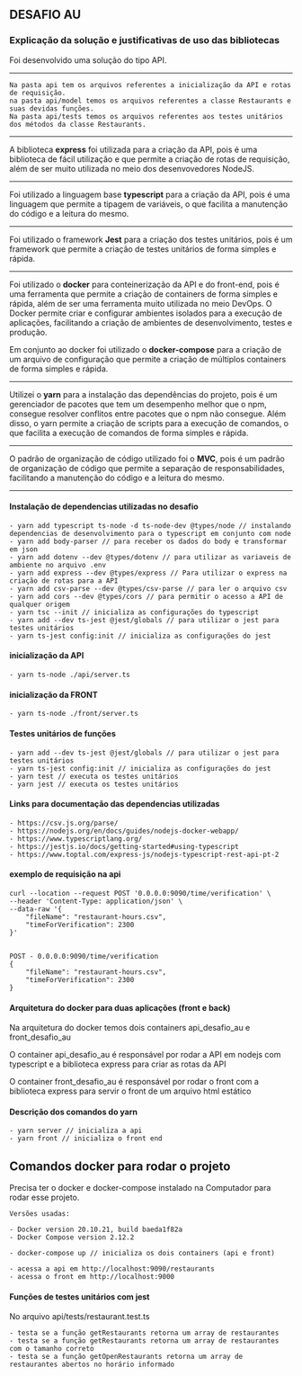 ## DESAFIO AU

### Explicação da solução e justificativas de uso das bibliotecas
Foi desenvolvido uma solução do tipo API.

---

    Na pasta api tem os arquivos referentes a inicialização da API e rotas de requisição.
    na pasta api/model temos os arquivos referentes a classe Restaurants e suas devidas funções.
    Na pasta api/tests temos os arquivos referentes aos testes unitários dos métodos da classe Restaurants.

---

A biblioteca **express** foi utilizada para a criação da API, pois é uma biblioteca de fácil utilização e que permite a criação de rotas de requisição, além de ser muito utilizada no meio dos desenvovedores NodeJS.

---

Foi utilizado a linguagem base **typescript** para a criação da API, pois é uma linguagem que permite a tipagem de variáveis, o que facilita a manutenção do código e a leitura do mesmo.

---

Foi utilizado o framework **Jest** para a criação dos testes unitários, pois é um framework que permite a criação de testes unitários de forma simples e rápida.

---

Foi utilizado o **docker** para conteinerização da API e do front-end, pois é uma ferramenta que permite a criação de containers de forma simples e rápida, além de ser uma ferramenta muito utilizada no meio DevOps. O Docker permite criar e configurar ambientes isolados para a execução de aplicações, facilitando a criação de ambientes de desenvolvimento, testes e produção.

Em conjunto ao docker foi utilizado o **docker-compose** para a criação de um arquivo de configuração que permite a criação de múltiplos containers de forma simples e rápida.

---

Utilizei o **yarn** para a instalação das dependências do projeto, pois é um gerenciador de pacotes que tem um desempenho melhor que o npm, consegue resolver conflitos entre pacotes que o npm não consegue. Além disso, o yarn permite a criação de scripts para a execução de comandos, o que facilita a execução de comandos de forma simples e rápida.

---

O padrão de organização de código utilizado foi o **MVC**, pois é um padrão de organização de código que permite a separação de responsabilidades, facilitando a manutenção do código e a leitura do mesmo.

---

#### Instalação de dependencias utilizadas no desafio
    - yarn add typescript ts-node -d ts-node-dev @types/node // instalando dependencias de desenvolvimento para o typescript em conjunto com node
    - yarn add body-parser // para receber os dados do body e transformar em json
    - yarn add dotenv --dev @types/dotenv // para utilizar as variaveis de ambiente no arquivo .env
    - yarn add express --dev @types/express // Para utilizar o express na criação de rotas para a API
    - yarn add csv-parse --dev @types/csv-parse // para ler o arquivo csv
    - yarn add cors --dev @types/cors // para permitir o acesso a API de qualquer origem
    - yarn tsc --init // inicializa as configurações do typescript
    - yarn add --dev ts-jest @jest/globals // para utilizar o jest para testes unitários
    - yarn ts-jest config:init // inicializa as configurações do jest

#### inicialização da API
    - yarn ts-node ./api/server.ts

#### inicialização da FRONT
    - yarn ts-node ./front/server.ts


#### Testes unitários de funções
    - yarn add --dev ts-jest @jest/globals // para utilizar o jest para testes unitários
    - yarn ts-jest config:init // inicializa as configurações do jest
    - yarn test // executa os testes unitários
    - yarn jest // executa os testes unitários


#### Links para documentação das dependencias utilizadas
    - https://csv.js.org/parse/
    - https://nodejs.org/en/docs/guides/nodejs-docker-webapp/
    - https://www.typescriptlang.org/
    - https://jestjs.io/docs/getting-started#using-typescript
    - https://www.toptal.com/express-js/nodejs-typescript-rest-api-pt-2


#### exemplo de requisição na api
    curl --location --request POST '0.0.0.0:9090/time/verification' \
    --header 'Content-Type: application/json' \
    --data-raw '{
        "fileName": "restaurant-hours.csv",
        "timeForVerification": 2300
    }'


    POST - 0.0.0.0:9090/time/verification
    {
        "fileName": "restaurant-hours.csv",
        "timeForVerification": 2300
    }


#### Arquitetura do docker para duas aplicações (front e back)
Na arquitetura do docker temos dois containers api_desafio_au e front_desafio_au

O container api_desafio_au é responsável por rodar a API em nodejs com typescript e a biblioteca express para criar as rotas da API

O container front_desafio_au é responsável por rodar o front com a biblioteca express para servir o front de um arquivo html estático


#### Descrição dos comandos do yarn
    - yarn server // inicializa a api
    - yarn front // inicializa o front end


## Comandos docker para rodar o projeto
Precisa ter o docker e docker-compose instalado na Computador para rodar esse projeto.

    Versões usadas:

    - Docker version 20.10.21, build baeda1f82a
    - Docker Compose version 2.12.2

    - docker-compose up // inicializa os dois containers (api e front)

    - acessa a api em http://localhost:9090/restaurants
    - acessa o front em http://localhost:9000


#### Funções de testes unitários com jest
  No arquivo api/tests/restaurant.test.ts

    - testa se a função getRestaurants retorna um array de restaurantes
    - testa se a função getRestaurants retorna um array de restaurantes com o tamanho correto
    - testa se a função getOpenRestaurants retorna um array de restaurantes abertos no horário informado


